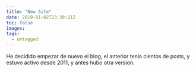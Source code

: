 ```yaml
---
title: "New Site"
date: 2019-01-02T23:39:21Z
toc: false
images:
tags: 
  - untagged
---
```


He decidido empezar de nuevo el blog, el anterior tenia cientos de posts, y estuvo activo desde 2011, y antes hubo otra version.